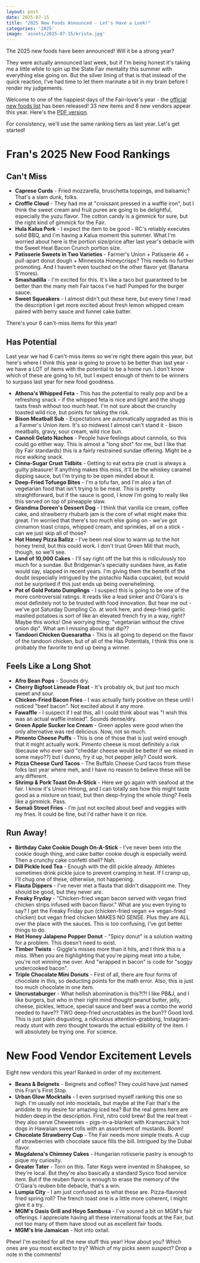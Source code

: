 ```yaml
---
layout: post
date: 2025-07-15
title: "2025 New Foods Announced - Let's Have a Look!"
categories: '2025'
image: 'assets/2025-07-15/kristo.jpg'
---
```


The 2025 new foods have been announced! Will it be a strong year?

They were actually announced last week, but if I'm being honest it's taking me a little while to spin up the State Fair mentality this summer with everything else going on. But the silver lining of that is that instead of the quick reaction, I've had time to let them marinate a bit in my brain before I render my judgements.

Welcome to one of the happiest days of the Fair-lover's year - the [official new foods list](https://www.mnstatefair.org/new-this-year/food/) has been released! 33 new items and 8 new vendors appear this year. Here's the [PDF version](https://assets.mnstatefair.org/pdf/25-new-food.pdf).

For consistency, we'll use the same ranking tiers as last year. Let's get started!

# Fran's 2025 New Food Rankings

## Can't Miss

* **Caprese Curds** - Fried mozzarella, bruschetta toppings, and balsamic? That's a slam dunk, folks.
* **Croffle Cloud** - They had me at "croissant pressed in a waffle iron", but I think the sweet cream and fruit puree are going to be delightful, especially the yuzu flavor. The cotton candy is a gimmick for sure, but the right kind of gimmick for the Fair.
* **Hula Kalua Pork** - I expect the item to be good - RC's reliably executes solid BBQ, and I'm having a Kalua moment this summer. What I'm worried about here is the portion size/price after last year's debacle with the Sweet Heat Bacon Crunch portion size.
* **Patisserie Sweets in Two Varieties** - Farmer's Union + Patisserie 46 + pull-apart donut dough + Minnesota Honeycrisps? This needs no further promoting. And I haven't even touched on the other flavor yet (Banana S'mores).
* **Smashadilla** - I'm excited for this. It's like a taco but guaranteed to be better than the many meh Fair tacos I've had! Pumped for the burger sauce.
* **Sweet Squeakers** - I almost didn't put these here, but every time I read the description I get more excited about fresh lemon whipped cream paired with berry sauce and funnel cake batter.

There's your 6 can't-miss items for this year!

## Has Potential

Last year we had 6 can't-miss items so we're right there again this year, but here's where I think this year is going to prove to be better than last year - we have a LOT of items with the potential to be a home run. I don't know which of these are going to hit, but I expect enough of them to be winners to surpass last year for new food goodness.

* **Athena's Whipped Feta** - This has the potential to really pop and be a refreshing snack - if the whipped feta is nice and light and the shugg tasts fresh without too much heat. I'm not sure about the crunchy toasted wild rice, but points for taking the risk.
* **Bison Meatball Sub** - Expectations are automatically upgraded as this is a Farmer's Union item. It's so midwest I almost can't stand it - bison meatballs, gravy, sour cream, wild rice bun.
* **Cannoli Gelato Nachos** - People have feelings about cannolis, so this could go either way. This is almost a "long shot" for me, but I like that (by Fair standards) this is a fairly restrained sundae offering. Might be a nice walking snack.
* **Cinna-Sugar Crust Tidbits** - Getting to eat extra pie crust is always a guilty pleasure! If anything makes this miss, it'll be the whiskey caramel dipping sauce, but I'm trying to be open minded about it.
* **Deep-Fried Tofuego Bites** - I'm a tofu fan, and I'm also a fan of vegetarian food that isn't trying to be meat. This is pretty straightforward, but if the sauce is good, I know I'm going to really like this served on top of pineapple slaw.
* **Grandma Doreen's Dessert Dog** - I think that vanilla ice cream, coffee cake, and strawberry rhubarb jam is the core of what might make this great. I'm worried that there's too much else going on - we've got cinnamon toast crisps, whipped cream, and sprinkles, all on a stick - can we just skip all of those?
* **Hot Honey Pizza Ballzz** - I've been real slow to warm up to the hot honey trend, but this could work. I don't trust Green Mill that much, though, so we'll see.
* **Land of 10,000 Cakes** - I'll say right off the bat this is ridiculously too much for a sundae. But Bridgeman's specialty sundaes have, as Katie would say, slapped in recent years. I'm giving them the benefit of the doubt (especially intrigued by the pistachio Nadia cupcake), but would not be surprised if this just ends up being overwhelming.
* **Pot of Gold Potato Dumplings** - I suspect this is going to be one of the more controversial ratings. It reads like a lead sinker and O'Gara's is most definitely not to be trusted with food innovation. But hear me out - we've got Saturday Dumpling Co. at work here, and deep-fried garlic mashed potatoes is sort of like an elevated french fry in a way, right? Maybe this works! One worrying thing: "vegetarian without the chive onion dip". What am I missing about that dip??
* **Tandoori Chicken Quesaratha** - This is all going to depend on the flavor of the tandoori chicken, but of all of the Has Potentials, I think this one is probably the favorite to end up being a winner.

## Feels Like a Long Shot

* **Afro Bean Pops** - Sounds dry.
* **Cherry Bigfoot Limeade Float** - It's probably ok, but just too much sweet and sour.
* **Chicken-Fried Bacon Fries** - I was actually fairly positive on these until I noticed "beef bacon". Not excited about it any more.
* **Fawaffle** - I suspect if I eat this, all I could think about was "I wish this was an actual waffle instead". Sounds dense/dry.
* **Green Apple Sucker Ice Cream** - Green apples were good when the only alternative was red delicious. Now, not so much.
* **Pimento Cheese Puffs** - This is one of those that is just weird enough that it might actually work. Pimento cheese is most definitely a risk (because who ever said "cheddar cheese would be better if we mixed in some mayo??) but I dunno, fry it up, hot pepper jelly? Could work.
* **Pizza Cheese Curd Tacos** - The Buffalo Cheese Curd tacos from these folks last year where meh, and I have no reason to believe these will be any different.
* **Shrimp & Pork Toast On-A-Stick** - Here we go again with seafood at the fair. I know it's Union Hmong, and I can totally see how this might taste good as a mixture on toast, but then deep-frying the whole thing? Feels like a gimmick. Pass.
* **Somali Street Fries** - I'm just not excited about beef and veggies with my fries. It could be fine, but I'd rather have it on rice.

## Run Away!

* **Birthday Cake Cookie Dough On-A-Stick** - I've never been into the cookie dough thing, and cake batter cookie dough is especially weird. Then a crunchy cake confetti shell? Nah.
* **Dill Pickle Iced Tea** - Enough with the dill pickle already. Athletes sometimes drink pickle juice to prevent cramping in heat. If I cramp up, I'll chug one of these, otherwise, not happening.
* **Flauta Dippers** - I've never met a flauta that didn't disappoint me. They should be good, but they never are.
* **Freaky Fryday** - "Chicken-fried vegan bacon served with vegan fried chicken strips infused with bacon flavor." What are you even trying to say? I get the Freaky Friday pun (chicken-fried vegan <-> vegan-fried chicken) but vegan fried chicken MAKES NO SENSE. Plus they are ALL over the place with the sauces. This is too confusing, I've got better things to do.
* **Hot Honey Jalapeno Popper Donut** - "Spicy donut" is a solution waiting for a problem. This doesn't need to exist.
* **Timber Twists** - Giggle's misses more than it hits, and I think this is a miss. When you are highlighting that you're piping meat into a tube, you're not winning me over. And "wrapped in bacon" is code for "soggy undercooked bacon".
* **Triple Chocolate Mini Donuts** - First of all, there are four forms of chocolate in this, so deducting points for the math error. Also, this is just too much chocolate in one item.
* **Uncrustaburger** - What hellish abomination is this?!?! I like PB&J, and I like burgers, but who in their right mind thought peanut butter, jelly, cheese, pickles, lettuce, special sauce and beef was a combo the world needed to have?? TWO deep-fried uncrustables as the bun?? Good lord. This is just plain disgusting, a ridiculous attention-grabbing, Instagram-ready stunt with zero thought towards the actual edibility of the item. I will absolutely be trying one. For science.

# New Food Vendor Excitement Levels

Eight new vendors this year! Ranked in order of my excitement.

* **Beans & Beignets** - Beignets and coffee? They could have just named this Fran's First Stop.
* **Urban Glow Mocktails** -  I even surprised myself ranking this one so high. I'm usually not into mocktails, but maybe at the Fair that's the antidote to my desire for amazing iced tea? But the real gems here are hidden deep in the description. First, nitro cold brew! But the real treat - they also serve Cheweenies - pigs-in-a-blanket with Kramarczuk's hot dogs in Hawaiian sweet rolls with an assortment of mustards. Boom!
* **Chocolate Strawberry Cup** - The Fair needs more simple treats. A cup of strawberries with chocolate sauce fills the bill. Intrigued by the Dubai flavor.
* **Magdalena's Chimney Cakes** - Hungarian rotisserie pastry is enough to pique my curiosity.
* **Greater Tater** - Torn on this. Tater Kegs were invented in Shakopee, so they're local. But they're also basically a standard Sysco food service item. But if the reuben flavor is enough to erase the memory of the O'Gara's reuben bite debacle, that's a win.
* **Lumpia City** - I am just confused as to what these are. Pizza-flavored fried spring roll? The french toast one is a little more coherent, I might give it a try.
* **MGM's Oasis Grill and Hoyo Sambusa** - I've soured a bit on MGM's fair offerings. I appreciate having all these international foods at the Fair, but not too many of them have stood out as excellent fair foods.
* **MGM's Irie Jamaican** - Not into oxtail.

Phew! I'm excited for all the new stuff this year! How about you? Which ones are you most excited to try? Which of my picks seem suspect? Drop a note in the comments!